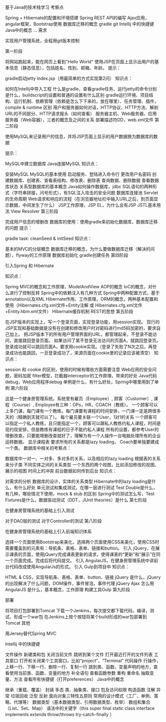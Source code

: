 基于Java的技术栈学习
考察点

Spring + Hibernate的配置和环境搭建
Spring REST API的编写
Ajax应用，angular框架，Bootstrap使用
数据库迁移的概念
gradle
git
Intellij 中的快捷键
Java中的概念
...
需求

实现用户管理系统，全程用git版本控制

第一阶段

将网站跑起来，能在网页上看到"Hello World"
使用JSP在页面上显示出用户的基本信息（静态信息），包括姓名、性别、邮箱、年龄。
提示：

gradle启动jetty
index.jsp（用最简单的方式实现第2问）
知识点：

如何在Intellij中导入工程
什么是gradle，查看gradle任务、运行jetty的命令分别是什么，buildscript的设置和普通的设置有什么区别
gradle运行环境、项目结构、运行机制、依赖管理（依赖是怎么下下来的，放在哪里）、任务管理、插件，compile & runtime 区别
用户和服务器如何对话，HTTP协议、HTTP方法、解剖URL的不同部分、HTTP请求报头（如何查看）
服务器主机、Web服务器、应用服务器（Web容器），三者的概念及之间的关系
部署描述符DD，web.xml文件
第二阶段

使用MySQL来记录用户的信息，并将JSP页面上显示的用户数据换为数据库的数据

提示：

MySQL中建立数据库
Java连接MySQL
知识点：

安装MySQL
MySQL的基本使用
启动服务、登陆进入命令行
更改用户名密码
创建数据库、创建表、查看表结构、修改表、删除表
查询数据、删除数据
查看数据库状态
关系型数据库的基本概念
Java如何操作数据库，jdbc
SQL语句的两种形式（字符串拼接，问号形式），有SQL注入攻击的安全问题
数据库连接池
Servlet的生命周期
Web请求和响应的流程（在浏览器地址栏中输入URL之后，到页面显示数据，中间发生了什么）
JSP工作原理，JSP EL，为什么会有JSP
JSTL基本用法
View Resolver
第三阶段

完成用户信息的增删改
数据库的使用：使用gradle来初始化数据库，数据库迁移的问题
提示：

gradle task: cleanSeed & initSeed
知识点：

基本的MVC的分层概念
数据库迁移的概念，为什么要做数据库迁移（解决的问题），flyway的工作原理
数据库初始化
gradle创建任务
第四阶段

引入Spring 和 Hibernate

知识点：

Spring MVC的概念和工作原理，ModelAndView
AOP的概念
IoC的概念，对什么进行了控制反转
Spring中的依赖注入有几种方式
Spring中两种配置方式，基于annotation以及XML
Hibernate作用、工作原理，ORM的概念，两种基本配置和使用（Hibernates.cfg.xml文件+Entity注解 或 Hibernates.cfg.xml文件+Entity.hbm.xml文件）
Hibernate缓存机制
REST的思想
第五阶段

在JSP版本的实现上，写一个登录页面，实现登录功能，用session实现。
现行的JSP实现和基础数据是没有在创建和修改用户时对密码进行md5码加密的，要求自己加上。
把JSP版本下的所有用户管理界面的URL，都管理起来，不登录不能访问，直接跳回登录页面。
如果访问了某不登录无法访问的页面A，就跳回登录页。登录成功就可以跳回页面A，要求用cookie实现。（登录了失败了N次之后，再登录成功也能跳回，一旦登录成功了，来源页面在cookie里的记录应该被清空）
知识点：

session 和 cookie 的区别，使用的时候有哪些方面需要注意
Web应用的安全问题，密码加密
filter模型，拦截器interceptor的工作原理、带来的好处
Java代码debug，Web应用程序debug
单例是什么，有什么好处，Spring中哪里用到了单例
第六阶段

这是一个健身房管理系统。系统里有雇员（Employee）, 顾客（Customer）, 课程（Course）, Employee有三种：OPs，HR，COACH（教练）。
一个顾客可以上多门课，每门课有一个教练。每门课要有课程的时间安排，一门课一定是跨很多天的（精确到天就可以了）。
每个雇员要关联一个User，1对1的关系
一个顾客可以指定一个私人教练，且只能指定一个，顾客可以跟私人教练约私人课程，时间是现约现安排，但是教练有课程的日子不能约私人课程
所有的设置，都参考User的增删改查。只要能增删改查就好了，理解为有一个人操作一台电脑处理所有的企业运转数据。
显示课程表
要求所有的关系都是lazy loading， Coach要单独要建成一个类。
数据库中相关的考察点：

数据库中一对一、一对多、多对多的关系，以及相应的lazy loading
根据表的关系来分子类
不同实体之间的关系类型
一个东西的两个视图，比如添加修改的视图、展示的视图
时间上的冲突
前台数据如何传到后台
知识点：

对需求的分析
数据库的设计，实体的关系类型
Hibernate中的lazy loading是什么，有什么好处
单元测试和集成测试，在哪一层进行测试
Test Double是什么，有几种，哪些情况下使用，mock & stub 的区别
Spring中的测试怎么写，Test Fixtures是什么，数据驱动测试（DDT，JUnit theories）是什么
第七阶段

在健身房管理系统的基础上引入测试

对于DAO层的测试
对于Controller的测试
第八阶段

在健身房管理系统的基础上引入前端知识体系

选择一个页面使用Bootstrap来美化，选择两个页面使用CSS来美化，使用CSS时需要覆盖到的元素有：导航条、表格、表单、链接和button。
引入 jQuery，在展示课表的页面，使用jQuery完成课表更新的请求，使得课表的“更新”和“展示”在同一个页面完成。完成后将代码提交。
引入 AngularJS，在健身房管理系统中讲前台代码改成使用AngularJs的形式。
引入 Gulp到项目中
知识点：

HTML & CSS，实现导航条、表格、表单、button、链接
jQuery 是什么，jQuery 的出现解决了什么问题，DOM操作，事件冒泡，事件代理
jQuery Ajax 怎么用
AngularJS 是什么，基本概念，工作原理
构建工具Gulp
第九阶段

部署

将项目打包部署到Tomcat
下载一个Jenkins，每次提交都下载代码，编译，测试，形成一个war包
在Jenkins上按个按钮将某个build形成的war包部署到Tomcat
其他

用Jersey替代Spring MVC

Intellij 中的快捷键

文件操作
新建类和包
关闭当前文件
跳转到某个文件
打开最近打开的文件列表
工具窗口
打开和关闭某个工具窗口，比如“project”、“Terminal”
代码操作
行操作，上移一行、下移一行、删除一行、复制一行
跳到类、函数、变量声明的地方，查看使用当前类、函数、变量的地方
补全语句
查看函数参数
重构
重命名
抽取变量、方法
查看所有快捷键（打开preferences）
Java中的概念

继承（重载、覆盖）
封装
多态
类、抽象类、接口
包及访问权限
构造函数
注解
异常
垃圾回收
泛型
反射
面向对象三特性五原则
常用的设计模式（工厂、单例、策略、代理等）
数据类型（基本数据类型、引用数据类型、枚举）
数组和集合（List、Set、Map）
语法中的关键字（this super final static class interface implements extends throw/throws try-catch-finally ）

